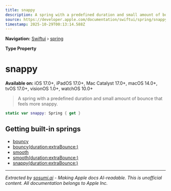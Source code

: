 ```yaml
---
title: snappy
description: A spring with a predefined duration and small amount of bounce that feels more snappy.
source: https://developer.apple.com/documentation/swiftui/spring/snappy
timestamp: 2025-10-29T00:13:14.588Z
---
```


**Navigation:** [Swiftui](/documentation/swiftui) › [spring](/documentation/swiftui/spring)

**Type Property**

# snappy

**Available on:** iOS 17.0+, iPadOS 17.0+, Mac Catalyst 17.0+, macOS 14.0+, tvOS 17.0+, visionOS 1.0+, watchOS 10.0+

> A spring with a predefined duration and small amount of bounce that feels more snappy.

```swift
static var snappy: Spring { get }
```

## Getting built-in springs

- [bouncy](/documentation/swiftui/spring/bouncy)
- [bouncy(duration:extraBounce:)](/documentation/swiftui/spring/bouncy(duration:extrabounce:))
- [smooth](/documentation/swiftui/spring/smooth)
- [smooth(duration:extraBounce:)](/documentation/swiftui/spring/smooth(duration:extrabounce:))
- [snappy(duration:extraBounce:)](/documentation/swiftui/spring/snappy(duration:extrabounce:))

---

*Extracted by [sosumi.ai](https://sosumi.ai) - Making Apple docs AI-readable.*
*This is unofficial content. All documentation belongs to Apple Inc.*

